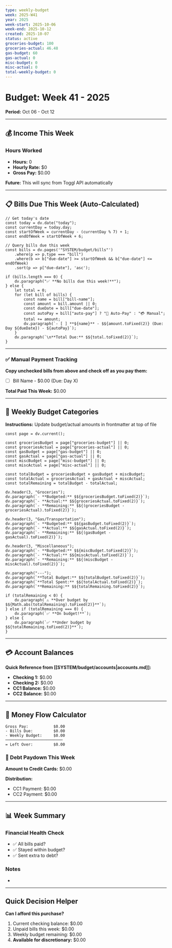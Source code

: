 ```yaml
---
type: weekly-budget
week: 2025-W41
year: 2025
week-start: 2025-10-06
week-end: 2025-10-12
created: 2025-10-07
status: active
groceries-budget: 100
groceries-actual: 46.48
gas-budget: 60
gas-actual: 0
misc-budget: 0
misc-actual: 0
total-weekly-budget: 0
---
```


# Budget: Week 41 - 2025

**Period:** Oct 06 - Oct 12

---

## 💰 Income This Week

### Hours Worked
- **Hours:** 0
- **Hourly Rate:** $0
- **Gross Pay:** $0.00

**Future:** This will sync from Toggl API automatically

---

## 📋 Bills Due This Week (Auto-Calculated)

```dataviewjs
// Get today's date
const today = dv.date("today");
const currentDay = today.day;
const startOfWeek = currentDay - (currentDay % 7) + 1;
const endOfWeek = startOfWeek + 6;

// Query bills due this week
const bills = dv.pages('"SYSTEM/budget/bills"')
    .where(p => p.type === "bill")
    .where(b => b["due-date"] >= startOfWeek && b["due-date"] <= endOfWeek)
    .sort(p => p["due-date"], 'asc');

if (bills.length === 0) {
    dv.paragraph("✅ **No bills due this week!**");
} else {
    let total = 0;
    for (let bill of bills) {
        const name = bill["bill-name"];
        const amount = bill.amount || 0;
        const dueDate = bill["due-date"];
        const autoPay = bill["auto-pay"] ? "🔄 Auto-Pay" : "💳 Manual";
        total += amount;
        dv.paragraph(`- [ ] **${name}** - $${amount.toFixed(2)} (Due: Day ${dueDate}) - ${autoPay}`);
    }
    dv.paragraph(`\n**Total Due:** $${total.toFixed(2)}`);
}
```

---

### ✅ Manual Payment Tracking

**Copy unchecked bills from above and check off as you pay them:**

- [ ] Bill Name - $0.00 (Due: Day X)

**Total Paid This Week:** $0.00

---

## 🛒 Weekly Budget Categories

**Instructions:** Update budget/actual amounts in frontmatter at top of file

```dataviewjs
const page = dv.current();

const groceriesBudget = page["groceries-budget"] || 0;
const groceriesActual = page["groceries-actual"] || 0;
const gasBudget = page["gas-budget"] || 0;
const gasActual = page["gas-actual"] || 0;
const miscBudget = page["misc-budget"] || 0;
const miscActual = page["misc-actual"] || 0;

const totalBudget = groceriesBudget + gasBudget + miscBudget;
const totalActual = groceriesActual + gasActual + miscActual;
const totalRemaining = totalBudget - totalActual;

dv.header(3, "Groceries");
dv.paragraph(`- **Budgeted:** $${groceriesBudget.toFixed(2)}`);
dv.paragraph(`- **Actual:** $${groceriesActual.toFixed(2)}`);
dv.paragraph(`- **Remaining:** $${(groceriesBudget - groceriesActual).toFixed(2)}`);

dv.header(3, "Gas/Transportation");
dv.paragraph(`- **Budgeted:** $${gasBudget.toFixed(2)}`);
dv.paragraph(`- **Actual:** $${gasActual.toFixed(2)}`);
dv.paragraph(`- **Remaining:** $${(gasBudget - gasActual).toFixed(2)}`);

dv.header(3, "Miscellaneous");
dv.paragraph(`- **Budgeted:** $${miscBudget.toFixed(2)}`);
dv.paragraph(`- **Actual:** $${miscActual.toFixed(2)}`);
dv.paragraph(`- **Remaining:** $${(miscBudget - miscActual).toFixed(2)}`);

dv.paragraph("---");
dv.paragraph(`**Total Budget:** $${totalBudget.toFixed(2)}`);
dv.paragraph(`**Total Spent:** $${totalActual.toFixed(2)}`);
dv.paragraph(`**Remaining:** $${totalRemaining.toFixed(2)}`);

if (totalRemaining < 0) {
    dv.paragraph(`⚠️ **Over budget by $${Math.abs(totalRemaining).toFixed(2)}**`);
} else if (totalRemaining === 0) {
    dv.paragraph(`✅ **On budget!**`);
} else {
    dv.paragraph(`✅ **Under budget by $${totalRemaining.toFixed(2)}**`);
}
```

---

## 💳 Account Balances

**Quick Reference from [[SYSTEM/budget/accounts|accounts.md]]:**

- **Checking 1:** $0.00
- **Checking 2:** $0.00
- **CC1 Balance:** $0.00
- **CC2 Balance:** $0.00

---

## 🧮 Money Flow Calculator

```
Gross Pay:           $0.00
- Bills Due:         $0.00
- Weekly Budget:     $0.00
─────────────────────────
= Left Over:         $0.00
```

### 💸 Debt Paydown This Week

**Amount to Credit Cards:** $0.00

**Distribution:**
- CC1 Payment: $0.00
- CC2 Payment: $0.00

---

## 📊 Week Summary

### Financial Health Check
- ✅ All bills paid?
- ✅ Stayed within budget?
- ✅ Sent extra to debt?

### Notes
-

---

## Quick Decision Helper

**Can I afford this purchase?**

1. Current checking balance: $0.00
2. Unpaid bills this week: $0.00
3. Weekly budget remaining: $0.00
4. **Available for discretionary:** $0.00

